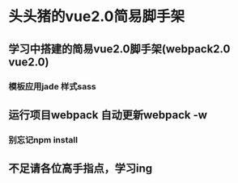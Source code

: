 # 头头猪的vue2.0简易脚手架

## 学习中搭建的简易vue2.0脚手架(webpack2.0 vue2.0)

###  模板应用jade 样式sass

## 运行项目webpack 自动更新webpack -w

### 别忘记npm install

## 不足请各位高手指点，学习ing